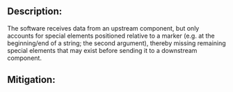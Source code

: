 ## Description:

The software receives data from an upstream component, but only accounts for special elements positioned relative to a marker (e.g. at the beginning/end of a string; the second argument), thereby missing remaining special elements that may exist before sending it to a downstream component.



## Mitigation:
